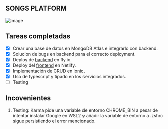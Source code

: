 ## SONGS PLATFORM
<p align="center">

![image](https://user-images.githubusercontent.com/38531618/210079249-90f23e19-8a0c-4b00-8342-5c04709aa49d.png)

</p>

## Tareas completadas

- [x] Crear una base de datos en MongoDB Atlas e integrarlo con backend.
- [x] Solucion de bugs en backend para el correcto deployment.
- [x] Deploy de [backend](https://github.com/cheems-dev/ntt-back) en fly.io.
- [x] Deploy del [frontend](https://beautiful-crumble-e48f83.netlify.app/) en Netlify.
- [x] Implementación de CRUD en ionic.
- [x] Uso de typescript y tipado en los servicios integrados.
- [ ] Testing

## Incovenientes

1. Testing:
   Karma pide una variable de entorno CHROME_BIN a pesar de intentar instalar Google en WSL2 y añadir la variable de entorno a .zshrc sigue persistiendo el error mencionado.
